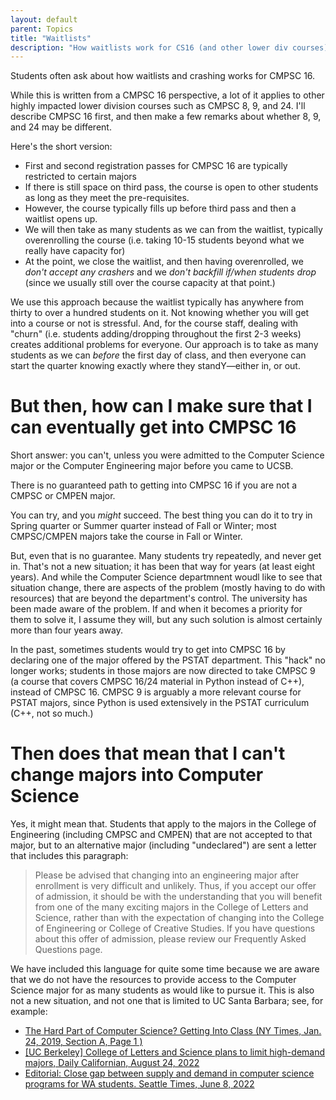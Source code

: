 ```yaml
---
layout: default
parent: Topics
title: "Waitlists"
description: "How waitlists work for CS16 (and other lower div courses)"
---
```


Students often ask about how waitlists and crashing works for CMPSC 16.  

While this is written from a CMPSC 16 perspective, a lot of it applies to other highly impacted lower division courses such as CMPSC 8, 9, and 24.  I'll describe CMPSC 16 first, and then
make a few remarks about whether 8, 9, and 24 may be different.

Here's the short version:
* First and second registration passes for CMPSC 16 are typically restricted to certain majors
* If there is still space on third pass, the course is open to other students as long as they meet the pre-requisites.
* However, the course typically fills up before third pass and then a waitlist opens up.
* We will then take as many students as we can from the waitlist, typically overenrolling the course (i.e. taking 10-15 students beyond what we really have capacity for)
* At the point, we close the waitlist, and then having overenrolled, we *don't accept any crashers* and we *don't backfill if/when students drop* (since we usually still over the course capacity at that point.)

We use this approach because the waitlist typically has anywhere from thirty to over a hundred students on it.  Not knowing whether you will get into a course or not
is stressful.  And, for the course staff, dealing with "churn" (i.e. students adding/dropping throughout the first 2-3 weeks) creates additional problems for everyone.  Our approach is to 
take as many students as we can *before* the first day of class, and then everyone can start the quarter knowing exactly where they standY&mdash;either in, or out.

# But then, how can I make sure that I can eventually get into CMPSC 16

Short answer: you can't, unless you were admitted to the Computer Science major or the Computer Engineering major before you came to UCSB.

There is no guaranteed path to getting into CMPSC 16 if you are not a CMPSC or CMPEN major.  

You can try, and you *might* succeed.  The best thing you can do it to try in Spring quarter or Summer quarter instead of Fall or Winter; most CMPSC/CMPEN majors take the course in Fall or Winter.

But, even that is no guarantee.  Many students try repeatedly, and never get in. That's not a new situation; it has been that way for years (at least eight years).  And while the Computer Science departmnent woudl like to see that
situation change, there are aspects of the problem (mostly having to do with resources) that are beyond the department's control.  The university has been made aware of the problem.  If and when it becomes a priority for them to solve it, I assume they will, but any such solution
is almost certainly more than four years away.

In the past, sometimes students would try to get into CMPSC 16 by declaring one of the major offered by the PSTAT department. This "hack" no longer works; students in those majors are now
directed to take CMPSC 9 (a course that covers CMPSC 16/24 material in Python instead of C++), instead of CMPSC 16.   CMPSC 9 is arguably a more relevant course for PSTAT majors, since Python is used extensively in the PSTAT curriculum (C++, not so much.)

# Then does that mean that I can't change majors into Computer Science

Yes, it might mean that. Students that apply to the majors in the College of Engineering (including CMPSC and CMPEN) that are not accepted to that major, but to an alternative major
(including "undeclared") are sent a letter that includes this paragraph:

> Please be advised that changing into an engineering major after enrollment is very difficult and unlikely. Thus, if you accept our offer of admission, it should be with the understanding that you will benefit from one of the many exciting majors in the College of Letters and Science, rather than with the expectation of changing into the College of Engineering or College of Creative Studies. If you have questions about this offer of admission, please review our Frequently Asked Questions page.

We have included this language for quite some time because we are aware that we do not have the resources to provide access to the
Computer Science major for as many students as would like to pursue it.   This is also not a new situation, and not one that is limited to UC Santa Barbara; see, for example:

* [The Hard Part of Computer Science? Getting Into Class (NY Times, Jan. 24, 2019, Section A, Page 1 )](https://www.nytimes.com/2019/01/24/technology/computer-science-courses-college.html)
* [[UC Berkeley] College of Letters and Science plans to limit high-demand majors, Daily Californian, August 24, 2022](https://www.dailycal.org/2022/08/24/campus-college-of-letters-and-science-plans-to-limit-high-demand-majors)
* [Editorial: Close gap between supply and demand in computer science programs for WA students.  Seattle Times, June 8, 2022 ](https://www.seattletimes.com/opinion/editorials/close-gap-between-supply-and-demand-in-computer-science-programs-for-wa-students/)
